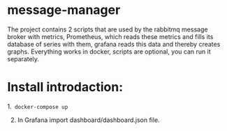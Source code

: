 # message-manager
The project contains 2 scripts that are used by the rabbitmq message broker with metrics, Prometheus, which reads these metrics and fills its database of series with them, grafana reads this data and thereby creates graphs. Everything works in docker, scripts are optional, you can run it separately.

# Install introdaction:

1.``` docker-compose up```

2. In Grafana import dashboard/dashboard.json file.
